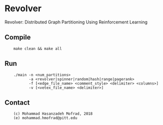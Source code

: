 # Revolver
Revolver: Distributed Graph Partitioning Using Reinforcement Learning

## Compile
~~~
    make clean && make all
~~~

## Run
~~~
    ./main -n <num_partitions> 
           -a <revolver|spinner|random|hash|range|pagerank>
           -f [<edge_file_name> <comment_style> <delimiter> <columns>]
           -v [<vetex_file_name> <delimiter>]
~~~

## Contact
~~~
    (c) Mohammad Hasanzadeh Mofrad, 2018
    (e) mohammad.hmofrad@pitt.edu
~~~
